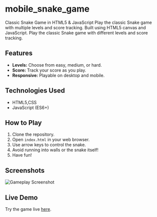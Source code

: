 # mobile_snake_game
Classic Snake Game in HTML5 &amp; JavaScript  Play the classic Snake game with multiple levels and score tracking. Built using HTML5 canvas and JavaScript.
Play the classic Snake game with different levels and score tracking.

## Features

- **Levels:** Choose from easy, medium, or hard.
- **Score:** Track your score as you play.
- **Responsive:** Playable on desktop and mobile.

## Technologies Used

- HTML5,CSS
- JavaScript (ES6+)

## How to Play

1. Clone the repository.
2. Open `index.html` in your web browser.
3. Use arrow keys to control the snake.
4. Avoid running into walls or the snake itself!
5. Have fun!

## Screenshots

![Gameplay Screenshot](url_to_your_screenshot)

## Live Demo

Try the game live [here](url_to_your_live_demo).

